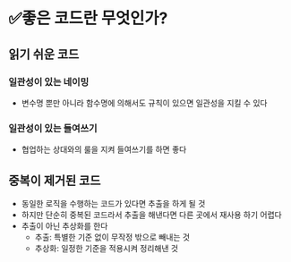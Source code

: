 # ✅좋은 코드란 무엇인가?

## 읽기 쉬운 코드

### 일관성이 있는 네이밍

- 변수명 뿐만 아니라 함수명에 의해서도 규칙이 있으면 일관성을 지킬 수 있다

### 일관성이 있는 들여쓰기

- 협업하는 상대와의 룰을 지켜 들여쓰기를 하면 좋다

## 중복이 제거된 코드

- 동일한 로직을 수행하는 코드가 있다면 추출을 하게 될 것
- 하지만 단순히 중복된 코드라서 추출을 해낸다면 다른 곳에서 재사용 하기 어렵다
- 추출이 아닌 추상화를 한다
    - 추출: 특별한 기준 없이 무작정 밖으로 빼내는 것
    - 추상화: 일정한 기준을 적용시켜 정리해낸 것
